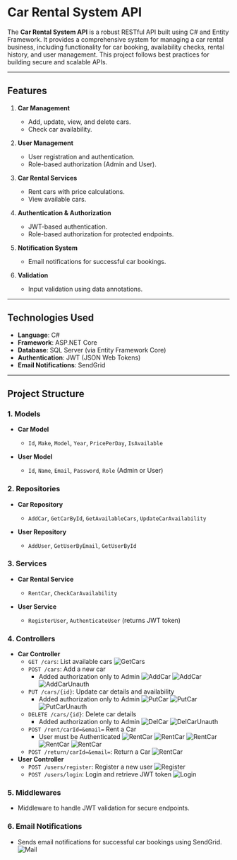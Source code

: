 # Car Rental System API

The **Car Rental System API** is a robust RESTful API built using C# and Entity Framework. It provides a comprehensive system for managing a car rental business, including functionality for car booking, availability checks, rental history, and user management. This project follows best practices for building secure and scalable APIs.

---

## Features

1. **Car Management**
   - Add, update, view, and delete cars.
   - Check car availability.

2. **User Management**
   - User registration and authentication.
   - Role-based authorization (Admin and User).

3. **Car Rental Services**
   - Rent cars with price calculations.
   - View available cars.

4. **Authentication & Authorization**
   - JWT-based authentication.
   - Role-based authorization for protected endpoints.

5. **Notification System**
   - Email notifications for successful car bookings.

6. **Validation**
   - Input validation using data annotations.

---

## Technologies Used

- **Language**: C#
- **Framework**: ASP.NET Core
- **Database**: SQL Server (via Entity Framework Core)
- **Authentication**: JWT (JSON Web Tokens)
- **Email Notifications**: SendGrid

---

## Project Structure

### 1. Models
- **Car Model**
  - `Id`, `Make`, `Model`, `Year`, `PricePerDay`, `IsAvailable`
  
- **User Model**
  - `Id`, `Name`, `Email`, `Password`, `Role` (Admin or User)

### 2. Repositories
- **Car Repository**
  - `AddCar`, `GetCarById`, `GetAvailableCars`, `UpdateCarAvailability`
  
- **User Repository**
  - `AddUser`, `GetUserByEmail`, `GetUserById`

### 3. Services
- **Car Rental Service**
  - `RentCar`, `CheckCarAvailability`
  
- **User Service**
  - `RegisterUser`, `AuthenticateUser` (returns JWT token)

### 4. Controllers
- **Car Controller**
  - `GET /cars`: List available cars
    ![GetCars](images/GetCars.png)
  - `POST /cars`: Add a new car
    - Added authorization only to Admin
    ![AddCar](images/AddCar.png)
    ![AddCar](images/AddCar1.png)
    ![AddCarUnauth](images/AddCarUnauth.png)
  - `PUT /cars/{id}`: Update car details and availability
    - Added authorization only to Admin
       ![PutCar](images/PutCar.png)
       ![PutCar](images/PutCar1.png)
       ![PutCarUnauth](images/PutCarUnauth.png)
  - `DELETE /cars/{id}`: Delete car details
    - Added authorization only to Admin
       ![DelCar](images/DelCar.png)
       ![DelCarUnauth](images/DelCarUnauth.png)
  - `POST /rent/carId=&email=` Rent a Car
    - User must be Authenticated
      ![RentCar](images/RentCar.png)
      ![RentCar](images/RentCar1.png)
      ![RentCar](images/RentDup.png)
      ![RentCar](images/RentNotAv.png)
      ![RentCar](images/RentUnauth.png)
  - `POST /return/carId=&email=`: Return a Car
      ![RentCar](images/ReturnCar.png)
- **User Controller**
  - `POST /users/register`: Register a new user
    ![Register](images/Register.png)
  - `POST /users/login`: Login and retrieve JWT token
    ![Login](images/Login.png)
  
    
### 5. Middlewares
- Middleware to handle JWT validation for secure endpoints.

### 6. Email Notifications
- Sends email notifications for successful car bookings using SendGrid.
    ![Mail](images/Mail.png)

